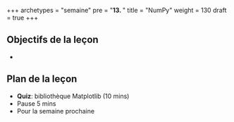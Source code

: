 +++
archetypes = "semaine"
pre = "<b>13. </b>"
title = "NumPy"
weight = 130
draft = true
+++

## Objectifs de la leçon

- 


## Plan de la leçon

- **Quiz**:  bibliothèque Matplotlib (10 mins)
- Pause 5 mins
- Pour la semaine prochaine


